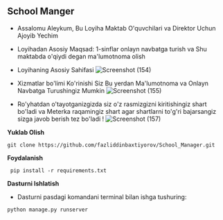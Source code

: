 ## School Manger

* Assalomu Aleykum, Bu Loyiha Maktab O'quvchilari va Direktor Uchun Ajoyib Yechim
* Loyihadan Asosiy Maqsad: 1-sinflar onlayn navbatga turish va Shu maktabda o'qiydi degan ma'lumotnoma olish
* Loyihaning Asosiy Sahifasi
![Screenshot (154)](https://github.com/fazliddinbaxtiyorov/School_Manager/assets/137509986/9d4ff30f-1418-4f62-9cf4-3a01a5f35932)

* Xizmatlar bo'limi Ko'rinishi Siz Bu yerdan Ma'lumotnoma va Onlayn Navbatga Turushingiz Mumkin
  ![Screenshot (155)](https://github.com/fazliddinbaxtiyorov/School_Manager/assets/137509986/ae4e5419-ca19-4447-8235-be38d3f04b35)

* Ro'yhatdan o'tayotganizgizda siz o'z rasmizgizni kiritishingiz shart bo'ladi va Meterka raqamingiz shart agar shartlarni to'g'ri bajarsangiz sizga javob berish tez bo'ladi !
  ![Screenshot (157)](https://github.com/fazliddinbaxtiyorov/School_Manager/assets/137509986/0a8012f9-84ce-4888-99a3-61b4fa09a3dc)

**Yuklab Olish**
```
git clone https://github.com/fazliddinbaxtiyorov/School_Manager.git
```
**Foydalanish**
```
 pip install -r requirements.txt
```
**Dasturni Ishlatish**
  * Dasturni pasdagi komandani terminal bilan ishga tushuring: 
```
python manage.py runserver
```
